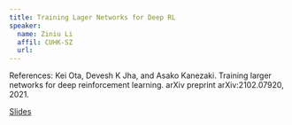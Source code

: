 ```yaml
---
title: Training Lager Networks for Deep RL
speaker:
  name: Ziniu Li
  affil: CUHK-SZ
  url: 
---
```


References: Kei Ota, Devesh K Jha, and Asako Kanezaki. Training larger networks for deep reinforcement learning. arXiv preprint arXiv:2102.07920, 2021.

[Slides](/static/files/F22-Slides/slides-2022-12-13.pdf)
